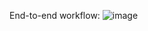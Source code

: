 End-to-end workflow:
![image](https://github.com/JaysRag/Dataiku-Walmart-Sales-Prediction---MLOps/assets/113796266/0ca7e79e-9760-4fbd-bf8e-4a31c1d5df9e)

